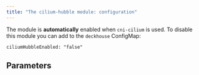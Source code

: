 ```yaml
---
title: "The cilium-hubble module: configuration"
---
```


The module is **automatically** enabled when `cni-cilium` is used.
To disable this module you can add to the `deckhouse` ConfigMap:
```
ciliumHubbleEnabled: "false"
```

## Parameters

<!-- SCHEMA -->

